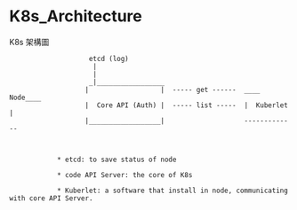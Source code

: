 # K8s_Architecture
K8s 架構圖




                        etcd (log) 
                         |
                         |
                        _|_________________                    
                       |                  |  ----- get ------  ____ Node____   
                       |  Core API (Auth) |  ----- list -----  |  Kuberlet |
                       |__________________|                    -------------
                       
                    
                    
                * etcd: to save status of node
                
                * code API Server: the core of K8s
                
                * Kuberlet: a software that install in node, communicating with core API Server.
